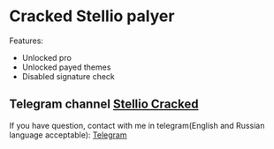 # Cracked Stellio palyer

Features:
* Unlocked pro
* Unlocked payed themes
* Disabled signature check

Telegram channel [Stellio Cracked](https://t.me/StellioCracked)
--------
If you have question, contact with me in telegram(English and Russian language acceptable): [Telegram](https://t.me/PepePower)
